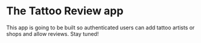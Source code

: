 # The Tattoo Review app
This app is going to be built so authenticated users can add tattoo artists or shops and allow reviews.
Stay tuned!
